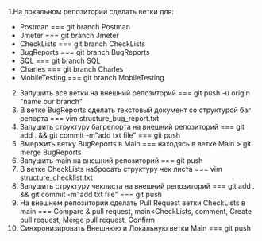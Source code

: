 ﻿1.На локальном репозитории сделать ветки для:
- Postman  ===  git branch Postman
- Jmeter  ===  git branch Jmeter
- CheckLists  ===  git branch CheckLists
- BugReports  === git branch BugReports
- SQL  ===  git branch SQL
- Charles  ===  git branch Charles
- MobileTesting  ===  git branch MobileTesting

2. Запушить все ветки на внешний репозиторий  ===  git push -u origin "name our branch"
3. В ветке BugReports сделать текстовый документ со структурой баг репорта  ===  vim structure\_bug\_report.txt
4. Запушить структуру багрепорта на внешний репозиторий  ===  git add . && git commit -m"add txt file"  ===  git push
5. Вмержить ветку BugReports в Main  ===  находясь в ветке Main > git merge BugReports
6. Запушить main на внешний репозиторий  ===  git push
7. В ветке CheckLists набросать структуру чек листа  ===  vim structure\_checklist.txt
8. Запушить структуру чеклиста на внешний репозиторий  ===  git add . && git commit -m"add txt file"  ===  git push
9. На внешнем репозитории сделать Pull Request ветки CheckLists в main  ===  Compare & pull request, main<CheckLists, comment, Create pull request, Merge pull request, Confirm
10. Синхронизировать Внешнюю и Локальную ветки Main  ===  git push
